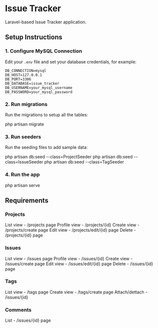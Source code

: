 # Issue Tracker

Laravel-based Issue Tracker application.

## Setup Instructions

### 1. Configure MySQL Connection
Edit your `.env` file and set your database credentials, for example:

```dotenv
DB_CONNECTION=mysql
DB_HOST=127.0.0.1
DB_PORT=3306
DB_DATABASE=issue_tracker
DB_USERNAME=your_mysql_username
DB_PASSWORD=your_mysql_password
```


### 2. Run migrations
Run the migrations to setup all the tables:

php artisan migrate


### 3. Run seeders
Run the seeding files to add sample data:

php artisan db:seed --class=ProjectSeeder
php artisan db:seed --class=IssueSeeder
php artisan db:seed --class=TagSeeder


### 4. Run the app

php artisan serve


## Requirements

### Projects
List view - /projects page
Profile view - /projects/{id}
Create view - /projects/create page
Edit view - /projects/edit/{id} page
Delete -  /projects/{id} page

### Issues
List view - /issues page
Profile view - /issues/{id}
Create view - /issues/create page
Edit view - /issues/edit/{id} page
Delete -  /issues/{id} page

### Tags
List view - /tags page
Create view - /tags/create page
Attach/dettach - /issues/{id}

### Comments
List - /issues/{id} page

